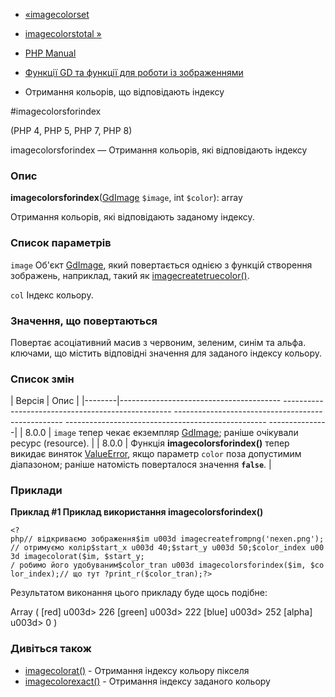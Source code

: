 - [«imagecolorset](function.imagecolorset.md)
- [imagecolorstotal »](function.imagecolorstotal.md)

- [PHP Manual](index.md)
- [Функції GD та функції для роботи із зображеннями](ref.image.md)
- Отримання кольорів, що відповідають індексу

#imagecolorsforindex

(PHP 4, PHP 5, PHP 7, PHP 8)

imagecolorsforindex — Отримання кольорів, які відповідають індексу

### Опис

**imagecolorsforindex**([GdImage](class.gdimage.md) `$image`, int
`$color`): array

Отримання кольорів, які відповідають заданому індексу.

### Список параметрів

`image`
Об'єкт [GdImage](class.gdimage.md), який повертається однією з функцій
створення зображень, наприклад, такий як
[imagecreatetruecolor()](function.imagecreatetruecolor.md).

`col`
Індекс кольору.

### Значення, що повертаються

Повертає асоціативний масив з червоним, зеленим, синім та альфа.
ключами, що містить відповідні значення для заданого індексу
кольору.

### Список змін

| Версія | Опис |
|--------|---------------------------------------- -------------------------------------------------- -------------------------------------------------- -------------------------------------------------- ---------------|
| 8.0.0 | `image` тепер чекає екземпляр [GdImage](class.gdimage.md); раніше очікували ресурс (resource). |
| 8.0.0 | Функція **imagecolorsforindex()** тепер викидає виняток [ValueError](class.valueerror.md), якщо параметр `color` поза допустимим діапазоном; раніше натомість поверталося значення **`false`**. |

### Приклади

**Приклад #1 Приклад використання **imagecolorsforindex()****

` <?php// відкриваємо зображення$im u003d imagecreatefrompng('nexen.png');// отримуємо колір$start_x u003d 40;$start_y u003d 50;$color_index u003d imagecolorat($im, $start_y; / робимо його удобуваним$color_tran u003d imagecolorsforindex($im, $color_index);// що тут ?print_r($color_tran);?> `

Результатом виконання цього прикладу буде щось подібне:

Array
(
[red] u003d> 226
[green] u003d> 222
[blue] u003d> 252
[alpha] u003d> 0
)

### Дивіться також

- [imagecolorat()](function.imagecolorat.md) - Отримання індексу
кольору пікселя
- [imagecolorexact()](function.imagecolorexact.md) - Отримання
індексу заданого кольору
